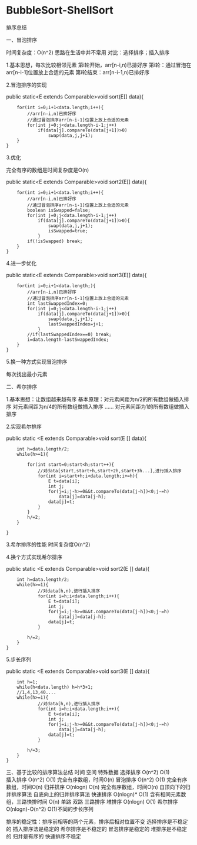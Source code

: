 # BubbleSort-ShellSort
排序总结

一、冒泡排序

时间复杂度：O(n^2)
思路在生活中并不常用
对比：选择排序；插入排序

1.基本思想，每次比较相邻元素
第i轮开始，arr[n-i,n)已排好序
第i轮：通过冒泡在arr[n-i-1]位置放上合适的元素
第i轮结束：arr[n-i-1,n)已排好序

2.冒泡排序的实现

 public static<E extends Comparable<E>>void sort(E[] data){
        
        for(int i=0;i+1<data.length;i++){
            //arr[n-i,n)已排好序
            //通过冒泡排序arr[n-i-1]位置上放上合适的元素
            for(int j=0;j<data.length-i-1;j++)
                if(data[j].compareTo(data[j+1])>0)
                    swap(data,j,j+1);
        }
    }

3.优化

完全有序的数组是时间复杂度是O(n)

 public static<E extends Comparable<E>>void sort2(E[] data){
        
        for(int i=0;i+1<data.length;i++){
            //arr[n-i,n)已排好序
            //通过冒泡排序arr[n-i-1]位置上放上合适的元素
            boolean isSwapped=false;
            for(int j=0;j<data.length-i-1;j++)
                if(data[j].compareTo(data[j+1])>0){
                    swap(data,j,j+1);
                    isSwapped=true;
                }
            if(!isSwapped) break;
        }
    }

4.进一步优化

 public static<E extends Comparable<E>>void sort3(E[] data){
        
        for(int i=0;i+1<data.length;){
            //arr[n-i,n)已排好序
            //通过冒泡排序arr[n-i-1]位置上放上合适的元素
            int lastSwappedIndex=0;
            for(int j=0;j<data.length-i-1;j++)
                if(data[j].compareTo(data[j+1])>0){
                    swap(data,j,j+1);
                    lastSwappedIndex=j+1;
                }
            //if(lastSwappedIndex==0) break;
            i=data.length-lastSwappedIndex;
        }
    }

5.换一种方式实现冒泡排序

每次找出最小元素

二、希尔排序

1.基本思想：让数组越来越有序
   基本原理：对元素间距为n/2的所有数组做插入排序
                    对元素间距为n/4的所有数组做插入排序
                    ......
                    对元素间距为1的所有数组做插入排序

2.实现希尔排序

 public static <E extends Comparable<E>>void sort(E [] data){
        
        int h=data.length/2;
        while(h>=1){
            
            for(int start=0;start<h;start++){
                //对data[start,start+h,start+2h,start+3h...],进行插入排序
                for(int i=start+h;i<data.length;i+=h){
                    E t=data[i];
                    int j;
                    for(j=i;j-h>=0&&t.compareTo(data[j-h])<0;j-=h)
                        data[j]=data[j-h];
                    data[j]=t;
                }
            } 
            h/=2; 
        }
        
    }

3.希尔排序的性能
时间复杂度O(n^2)

4.换个方式实现希尔排序

public static <E extends Comparable<E>>void sort2(E [] data){
        
        int h=data.length/2;
        while(h>=1){
                //对data[h,n),进行插入排序
                for(int i=h;i<data.length;i++){
                    E t=data[i];
                    int j;
                    for(j=i;j-h>=0&&t.compareTo(data[j-h])<0;j-=h)
                        data[j]=data[j-h];
                    data[j]=t;
                }
            
            h/=2; 
        }   
    }

5.步长序列

 public static <E extends Comparable<E>>void sort3(E [] data){
        
        int h=1;
        while(h<data.length) h=h*3+1;
        //1,4,13,40....
        while(h>=1){
                //对data[h,n),进行插入排序
                for(int i=h;i<data.length;i++){
                    E t=data[i];
                    int j;
                    for(j=i;j-h>=0&&t.compareTo(data[j-h])<0;j-=h)
                        data[j]=data[j-h];
                    data[j]=t;
                }
            
            h/=3; 
        }   
    }

三、基于比较的排序算法总结
                时间       空间     特殊数据
选择排序  O(n^2)  O(1)    
插入排序  O(n^2)  O(1)    完全有序数组，时间O(n)
冒泡排序  O(n^2)  O(1)    完全有序数组，时间O(n)
归并排序  O(nlogn)   O(n) 完全有序数组，时间O(n) 自顶向下的归并排序算法 自底向上的归并排序算法
快速排序  O(nlogn)* O(1)  含有相同元素数组，三路快排时间 O(n)  单路 双路 三路排序
堆排序      O(nlogn)  O(1)
希尔排序  O(nlogn)-O(n^2)  O(1)不同的步长序列 

排序的稳定性：排序前相等的两个元素，排序后相对位置不变
选择排序是不稳定的
插入排序法是稳定的
希尔排序是不稳定的
冒泡排序是稳定的
堆排序是不稳定的
归并是有序的
快速排序不稳定
